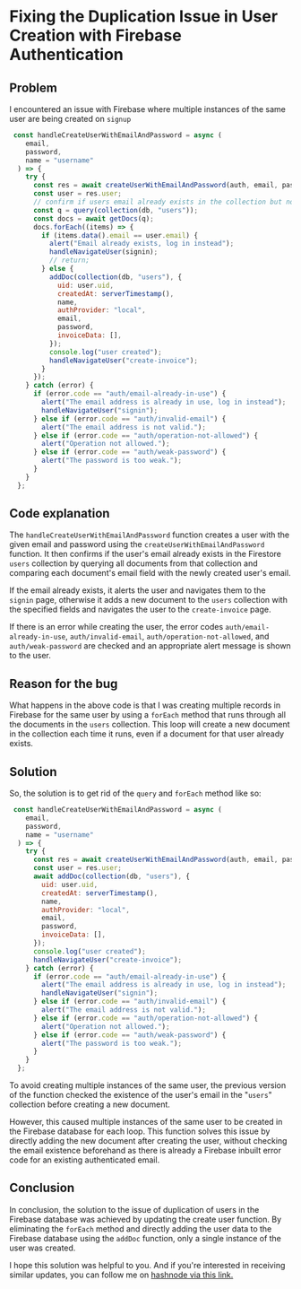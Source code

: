 # Fixing the Duplication Issue in User Creation with Firebase Authentication

## Problem

I encountered an issue with Firebase where multiple instances of the same user are being created on `signup`

```javascript
 const handleCreateUserWithEmailAndPassword = async (
    email,
    password,
    name = "username"
  ) => {
    try {
      const res = await createUserWithEmailAndPassword(auth, email, password);
      const user = res.user;
      // confirm if users email already exists in the collection but not properly working yet
      const q = query(collection(db, "users"));
      const docs = await getDocs(q);
      docs.forEach((items) => {
        if (items.data().email == user.email) {
          alert("Email already exists, log in instead");
          handleNavigateUser(signin);
          // return;
        } else {
          addDoc(collection(db, "users"), {
            uid: user.uid,
            createdAt: serverTimestamp(),
            name,
            authProvider: "local",
            email,
            password,
            invoiceData: [],
          });
          console.log("user created");
          handleNavigateUser("create-invoice");
        }
      });
    } catch (error) {
      if (error.code == "auth/email-already-in-use") {
        alert("The email address is already in use, log in instead");
        handleNavigateUser("signin");
      } else if (error.code == "auth/invalid-email") {
        alert("The email address is not valid.");
      } else if (error.code == "auth/operation-not-allowed") {
        alert("Operation not allowed.");
      } else if (error.code == "auth/weak-password") {
        alert("The password is too weak.");
      }
    }
  };
```

## Code explanation

The `handleCreateUserWithEmailAndPassword` function creates a user with the given email and password using the `createUserWithEmailAndPassword` function. It then confirms if the user's email already exists in the Firestore `users` collection by querying all documents from that collection and comparing each document's email field with the newly created user's email.

If the email already exists, it alerts the user and navigates them to the `signin` page, otherwise it adds a new document to the `users` collection with the specified fields and navigates the user to the `create-invoice` page.

If there is an error while creating the user, the error codes `auth/email-already-in-use`, `auth/invalid-email`, `auth/operation-not-allowed`, and `auth/weak-password` are checked and an appropriate alert message is shown to the user.

## Reason for the bug

What happens in the above code is that I was creating multiple records in Firebase for the same user by using a `forEach` method that runs through all the documents in the `users` collection. This loop will create a new document in the collection each time it runs, even if a document for that user already exists.

## Solution

So, the solution is to get rid of the `query` and `forEach` method like so:

```javascript
 const handleCreateUserWithEmailAndPassword = async (
    email,
    password,
    name = "username"
  ) => {
    try {
      const res = await createUserWithEmailAndPassword(auth, email, password);
      const user = res.user;
      await addDoc(collection(db, "users"), {
        uid: user.uid,
        createdAt: serverTimestamp(),
        name,
        authProvider: "local",
        email,
        password,
        invoiceData: [],
      });
      console.log("user created");
      handleNavigateUser("create-invoice");
    } catch (error) {
      if (error.code == "auth/email-already-in-use") {
        alert("The email address is already in use, log in instead");
        handleNavigateUser("signin");
      } else if (error.code == "auth/invalid-email") {
        alert("The email address is not valid.");
      } else if (error.code == "auth/operation-not-allowed") {
        alert("Operation not allowed.");
      } else if (error.code == "auth/weak-password") {
        alert("The password is too weak.");
      }
    }
  };
```

To avoid creating multiple instances of the same user, the previous version of the function checked the existence of the user's email in the "`users`" collection before creating a new document.

However, this caused multiple instances of the same user to be created in the Firebase database for each loop. This function solves this issue by directly adding the new document after creating the user, without checking the email existence beforehand as there is already a Firebase inbuilt error code for an existing authenticated email.

## Conclusion

In conclusion, the solution to the issue of duplication of users in the Firebase database was achieved by updating the create user function. By eliminating the `forEach` method and directly adding the user data to the Firebase database using the `addDoc` function, only a single instance of the user was created.

I hope this solution was helpful to you. And if you're interested in receiving similar updates, you can follow me on [hashnode via this link.](https://hashnode.com/@kodervine)